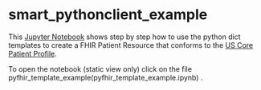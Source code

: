 # smart_pythonclient_example

This [Jupyter Notebook](https://jupyter.org/) shows step by step how to use the python dict templates to create
a FHIR Patient Resource that conforms to the [US Core Patient Profile](http://hl7.org/fhir/us/core/StructureDefinition-us-core-patient.html).

To open the notebook (static view only) click on the file pyfhir_template_example(pyfhir_template_example.ipynb) .
